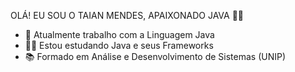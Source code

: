 OLÁ! EU SOU O TAIAN MENDES, APAIXONADO JAVA 🧑‍💻

- 🔭 Atualmente trabalho com a Linguagem Java 
- 👨‍💻 Estou estudando Java e seus Frameworks
- 📚 Formado em Análise e Desenvolvimento de Sistemas (UNIP)
